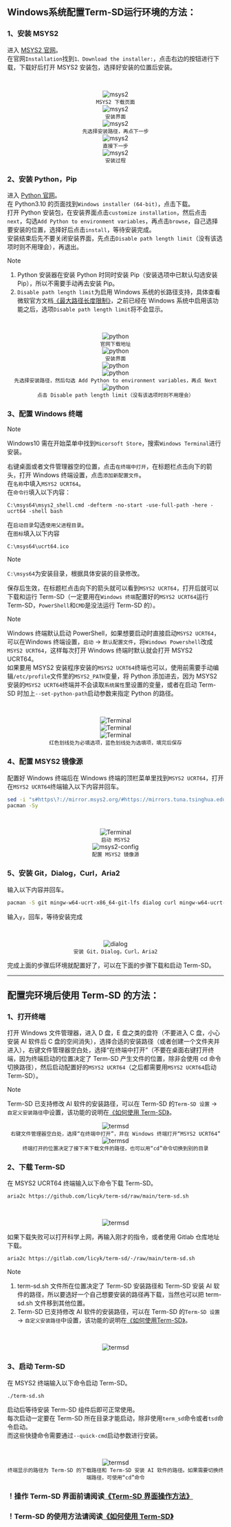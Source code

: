 
## Windows系统配置Term-SD运行环境的方法：  

### 1、安装 MSYS2
进入 [MSYS2 官网](https://www.msys2.org/)。  
在官网`Installation`找到`1、Download the installer:`，点击右边的按钮进行下载，下载好后打开 MSYS2 安装包，选择好安装的位置后安装。

&nbsp;
<div align="center">

![msys2](assets/config_env/1.png)  
`MSYS2 下载页面`  
![msys2](assets/config_env/2.png)  
`安装界面`  
![msys2](assets/config_env/3.png)  
`先选择安装路径，再点下一步`  
![msys2](assets/config_env/4.png)  
`直接下一步`  
![msys2](assets/config_env/5.png)  
`安装过程`  

</div>

### 2、安装 Python，Pip  
进入 [Python 官网](https://www.python.org/downloads/release/python-31011/)。  
在 Python3.10 的页面找到`Windows installer (64-bit)`，点击下载。  
打开 Python 安装包，在安装界面点击`customize installation`，然后点击`next`，勾选`Add Python to environment variables`，再点击`browse`，自己选择要安装的位置，选择好后点击`install`，等待安装完成。  
安装结束后先不要关闭安装界面，先点击`Disable path length limit`（没有该选项时则不用理会），再退出。

>[!NOTE]  
>1. Python 安装器在安装 Python 时同时安装 Pip（安装选项中已默认勾选安装 Pip），所以不需要手动再去安装 Pip。  
>2. `Disable path length limit`为启用 Windows 系统的长路径支持，具体查看微软官方文档[《最大路径长度限制》](https://learn.microsoft.com/zh-cn/windows/win32/fileio/maximum-file-path-limitation)，之前已经在 Windows 系统中启用该功能之后，选项`Disable path length limit`将不会显示。

&nbsp;
<div align="center">

![python](assets/config_env/22.png)  
`官网下载地址`  
![python](assets/config_env/23.png)  
`安装界面`  
![python](assets/config_env/24.png)  
![python](assets/config_env/25.png)  
`先选择安装路径，然后勾选 Add Python to environment variables，再点 Next`  
![python](assets/config_env/26.png)  
`点击 Disable path length limit（没有该选项时则不用理会）`  

</div>

### 3、配置 Windows 终端  
>[!NOTE]  
>Windows10 需在开始菜单中找到`Micorsoft Store`，搜索`Windows Terminal`进行安装。

右键桌面或者文件管理器空的位置，点击`在终端中打开`，在标题栏点击向下的箭头，打开 Windows 终端设置，点击`添加新配置文件`。  
在`名称`中填入`MSYS2 UCRT64`。  
在`命令行`填入以下内容：

```
C:\msys64\msys2_shell.cmd -defterm -no-start -use-full-path -here -ucrt64 -shell bash
```

在`启动目录`勾选`使用父进程目录`。  
在`图标`填入以下内容

```
C:\msys64\ucrt64.ico
```

>[!NOTE]  
>`C:\msys64`为安装目录，根据具体安装的目录修改。

保存后生效，在标题栏点击向下的箭头就可以看到`MSYS2 UCRT64`，打开后就可以下载和运行 Term-SD（一定要用在`Windows 终端`配置好的`MSYS2 UCRT64`运行 Term-SD，`PowerShell`和`CMD`是没法运行 Term-SD 的）。

>[!NOTE]  
>Windows 终端默认启动 PowerShell，如果想要启动时直接启动`MSYS2 UCRT64`，可以在Windows 终端设置，`启动` -> `默认配置文件`，将`Windows Powershell`改成`MSYS2 UCRT64`，这样每次打开 Windows 终端时默认就会打开 MSYS2 UCRT64。  
>如果要用 MSYS2 安装程序安装的`MSYS2 UCRT64`终端也可以，使用前需要手动编辑`/etc/profile`文件里的`MSYS2_PATH`变量，将 Python 添加进去，因为 MSYS2 安装的`MSYS2 UCRT64`终端并不会读取`系统属性`里设置的变量，或者在启动 Term-SD 时加上`--set-python-path`启动参数来指定 Python 的路径。

&nbsp;
<div align="center">

![Terminal](assets/config_env/27.png)  
![Terminal](assets/config_env/28.png)  
![Terminal](assets/config_env/29.png)  
`红色划线处为必填选项，蓝色划线处为选填项，填完后保存`  

</div>

### 4、配置 MSYS2 镜像源

配置好 Windows 终端后在 Windows 终端的顶栏菜单里找到`MSYS2 UCRT64`，打开  
在`MSYS2 UCRT64`终端输入以下内容并回车。
```bash
sed -i "s#https\?://mirror.msys2.org/#https://mirrors.tuna.tsinghua.edu.cn/msys2/#g" /etc/pacman.d/mirrorlist*
pacman -Sy
```

&nbsp;
<div align="center">

![Terminal](assets/config_env/30.png)  
`启动 MSYS2`  
![msys2-config](assets/config_env/31.png)  
`配置 MSYS2 镜像源`

</div>

### 5、安装 Git，Dialog，Curl，Aria2
输入以下内容并回车。

```bash
pacman -S git mingw-w64-ucrt-x86_64-git-lfs dialog curl mingw-w64-ucrt-x86_64-aria2 mingw-w64-ucrt-x86_64-ca-certificates
```
输入`y`，回车，等待安装完成

&nbsp;
<div align="center">

![dialog](assets/config_env/32.png)  
`安装 Git，Dialog，Curl，Aria2`

</div>

完成上面的步骤后环境就配置好了，可以在下面的步骤下载和启动 Term-SD。

***

## 配置完环境后使用 Term-SD 的方法：  
### 1、打开终端  
打开 Windows 文件管理器，进入 D 盘，E 盘之类的盘符（不要进入 C 盘，小心安装 AI 软件后 C 盘的空间消失），选择合适的安装路径（或者创建一个文件夹并进入），右键文件管理器空白处，选择“在终端中打开”（不要在桌面右键打开终端，因为终端启动的位置决定了 Term-SD 产生文件的位置，除非会使用 cd 命令切换路径），然后启动配置好的`MSYS2 UCRT64`（之后都需要用`MSYS2 UCRT64`启动 Term-SD）。

>[!NOTE]
>Term-SD 已支持修改 AI 软件的安装路径，可以在 Term-SD 的`Term-SD 设置` -> `自定义安装路径`中设置，该功能的说明在[《如何使用 Term-SD》](https://github.com/licyk/README-collection/blob/main/term-sd/README_how_to_use_term_sd.md)。

<div align="center">

![termsd](assets/config_env/33.png)  
`右键文件管理器空白处，选择“在终端中打开”，并在 Windows 终端打开“MSYS2 UCRT64”`
![termsd](assets/config_env/34.png)  
`终端打开的位置决定了接下来下载文件的路径，也可以用“cd”命令切换到别的目录`

</div>

### 2、下载 Term-SD
在 MSYS2 UCRT64 终端输入以下命令下载 Term-SD。
```bash
aria2c https://github.com/licyk/term-sd/raw/main/term-sd.sh
```
&nbsp;
<div align="center">

![termsd](assets/config_env/35.png)  

</div>

如果下载失败可以打开科学上网，再输入刚才的指令，或者使用 Gitlab 仓库地址下载。
```bash
aria2c https://gitlab.com/licyk/term-sd/-/raw/main/term-sd.sh
```

>[!NOTE]  
>1. term-sd.sh 文件所在位置决定了 Term-SD 安装路径和 Term-SD 安装 AI 软件的路径，所以要选好一个自己想要安装的路径再下载，当然也可以把 term-sd.sh 文件移到其他位置。  
>2. Term-SD 已支持修改 AI 软件的安装路径，可以在 Term-SD 的`Term-SD 设置` -> `自定义安装路径`中设置，该功能的说明在[《如何使用Term-SD》](https://github.com/licyk/README-collection/blob/main/term-sd/README_how_to_use_term_sd.md)。

&nbsp;
<div align="center">

![termsd](assets/config_env/36.png)  

</div>

### 3、启动 Term-SD
在 MSYS2 终端输入以下命令启动 Term-SD。
```bash
./term-sd.sh
```

启动后等待安装 Term-SD 组件后即可正常使用。  
每次启动一定要在 Term-SD 所在目录才能启动，除非使用`term_sd`命令或者`tsd`命令启动。  
而这些快捷命令需要通过`--quick-cmd`启动参数进行安装。  

&nbsp;
<div align="center">

![termsd](assets/config_env/37.png)  
`终端显示的路径为 Term-SD 的下载路径和 Term-SD 安装 AI 软件的路径。如果需要切换终端路径，可使用“cd”命令`

</div>

### ！操作 Term-SD 界面前请阅读[《Term-SD 界面操作方法》](https://github.com/licyk/README-collection/blob/main/term-sd/README_how_to_use_dialog.md)
### ！Term-SD 的使用方法请阅读[《如何使用 Term-SD》](https://github.com/licyk/README-collection/blob/main/term-sd/README_how_to_use_term_sd.md)
